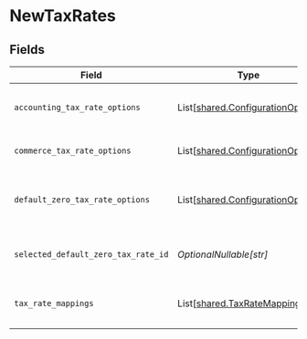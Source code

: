 # NewTaxRates


## Fields

| Field                                                                          | Type                                                                           | Required                                                                       | Description                                                                    |
| ------------------------------------------------------------------------------ | ------------------------------------------------------------------------------ | ------------------------------------------------------------------------------ | ------------------------------------------------------------------------------ |
| `accounting_tax_rate_options`                                                  | List[[shared.ConfigurationOption](../../models/shared/configurationoption.md)] | :heavy_minus_sign:                                                             | Array of accounting tax rate options.                                          |
| `commerce_tax_rate_options`                                                    | List[[shared.ConfigurationOption](../../models/shared/configurationoption.md)] | :heavy_minus_sign:                                                             | Array of tax component options.                                                |
| `default_zero_tax_rate_options`                                                | List[[shared.ConfigurationOption](../../models/shared/configurationoption.md)] | :heavy_minus_sign:                                                             | Default zero tax rate selected for sync.                                       |
| `selected_default_zero_tax_rate_id`                                            | *OptionalNullable[str]*                                                        | :heavy_minus_sign:                                                             | Default tax rate selected for sync.                                            |
| `tax_rate_mappings`                                                            | List[[shared.TaxRateMapping](../../models/shared/taxratemapping.md)]           | :heavy_minus_sign:                                                             | Array of tax component to rate mappings.                                       |